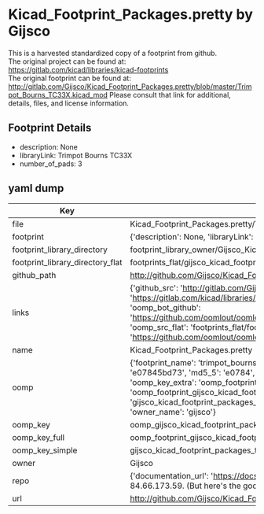 # Kicad_Footprint_Packages.pretty by Gijsco  
This is a harvested standardized copy of a footprint from github.  
The original project can be found at:  
https://gitlab.com/kicad/libraries/kicad-footprints  
The original footprint can be found at:
http://gitlab.com/Gijsco/Kicad_Footprint_Packages.pretty/blob/master/Trimpot_Bourns_TC33X.kicad_mod
Please consult that link for additional, details, files, and license information.  
## Footprint Details
* description: None  
* libraryLink: Trimpot Bourns TC33X  
* number_of_pads: 3  
## yaml dump  
| Key | Value |  
| --- | --- |  
| file | Kicad_Footprint_Packages.pretty/Trimpot_Bourns_TC33X.kicad_mod |  
| footprint | {'description': None, 'libraryLink': 'Trimpot Bourns TC33X', 'number_of_pads': 3} |  
| footprint_library_directory | footprint_library_owner/Gijsco_Kicad_Footprint_Packages.pretty |  
| footprint_library_directory_flat | footprints_flat/gijsco_kicad_footprint_packages_trimpot_bourns_tc33x/working |  
| github_path | http://github.com/Gijsco/Kicad_Footprint_Packages.pretty/blob/master/Trimpot_Bourns_TC33X.kicad_mod |  
| links | {'github_src': 'http://gitlab.com/Gijsco/Kicad_Footprint_Packages.pretty/blob/master/Trimpot_Bourns_TC33X.kicad_mod', 'github_src_repo': 'https://gitlab.com/kicad/libraries/kicad-footprints', 'oomp_bot': 'footprints/gijsco_kicad_footprint_packages_trimpot_bourns_tc33x/working', 'oomp_bot_github': 'https://github.com/oomlout/oomlout_oomp_footprint_bot/tree/main/footprints/gijsco_kicad_footprint_packages_trimpot_bourns_tc33x/working', 'oomp_src_flat': 'footprints_flat/footprints_flat/gijsco_kicad_footprint_packages_trimpot_bourns_tc33x/working', 'oomp_src_flat_github': 'https://github.com/oomlout/oomlout_oomp_footprint_src/tree/main/footprints_flat/gijsco_kicad_footprint_packages_trimpot_bourns_tc33x/working'} |  
| name | Kicad_Footprint_Packages.pretty |  
| oomp | {'footprint_name': 'trimpot_bourns_tc33x', 'library_name': 'kicad_footprint_packages', 'md5': 'e07845bd737867af4af360bcd5ff32a8', 'md5_10': 'e07845bd73', 'md5_5': 'e0784', 'md5_6': 'e07845', 'oomp_key': 'oomp_gijsco_kicad_footprint_packages_trimpot_bourns_tc33x', 'oomp_key_extra': 'oomp_footprint_gijsco_kicad_footprint_packages_trimpot_bourns_tc33x', 'oomp_key_full': 'oomp_footprint_gijsco_kicad_footprint_packages_trimpot_bourns_tc33x_e07845', 'oomp_key_simple': 'gijsco_kicad_footprint_packages_trimpot_bourns_tc33x', 'original_filename': 'Kicad_Footprint_Packages.pretty/Trimpot_Bourns_TC33X.kicad_mod', 'owner_name': 'gijsco'} |  
| oomp_key | oomp_gijsco_kicad_footprint_packages_trimpot_bourns_tc33x |  
| oomp_key_full | oomp_footprint_gijsco_kicad_footprint_packages_trimpot_bourns_tc33x |  
| oomp_key_simple | gijsco_kicad_footprint_packages_trimpot_bourns_tc33x |  
| owner | Gijsco |  
| repo | {'documentation_url': 'https://docs.github.com/rest/overview/resources-in-the-rest-api#rate-limiting', 'message': "API rate limit exceeded for 84.66.173.59. (But here's the good news: Authenticated requests get a higher rate limit. Check out the documentation for more details.)"} |  
| url | http://github.com/Gijsco/Kicad_Footprint_Packages.pretty |  

